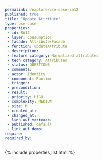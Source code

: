 ```yaml
---
permalink: /explore/use-case-ra12
published: true
title: "Update Attribute"
type: use-case
properties:
 - id: RA12
 - layer: Consumption
 - facade: AttributesFacade
 - function: updateAttribute
 - description: 
 - feature category: Normalized attributes
 - tech category: Attributes
 - status: QUESTIONS
 - comments: 
 - actor: Identity
 - component: Runtime
 - trigger: 
 - precondition: 
 - result: 
 - priority: HIGH
 - complexity: MEDIUM
 - size: M
 - created_at: 
 - changed_at: 
 - link auf testcode: 
 - published: default
 - link auf demo: 
require:
required_by:
---
```

{% include properties_list.html %}
